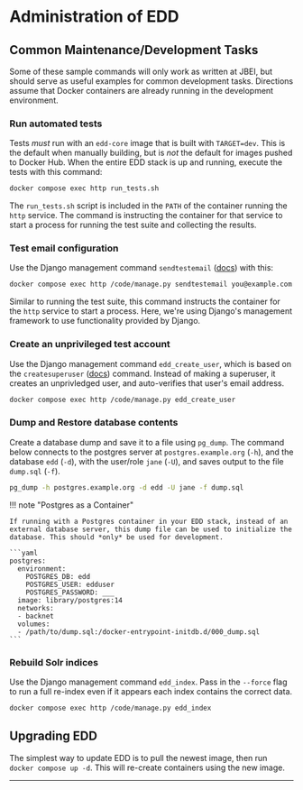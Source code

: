# Administration of EDD

## Common Maintenance/Development Tasks

Some of these sample commands will only work as written at JBEI, but should serve as useful
examples for common development tasks. Directions assume that Docker containers are already
running in the development environment.

### Run automated tests

Tests _must_ run with an `edd-core` image that is built with `TARGET=dev`.
This is the default when manually building, but is _not_ the default for
images pushed to Docker Hub. When the entire EDD stack is up and running,
execute the tests with this command:

```bash
docker compose exec http run_tests.sh
```

The `run_tests.sh` script is included in the `PATH` of the container running
the `http` service. The command is instructing the container for that service
to start a process for running the test suite and collecting the results.

### Test email configuration

Use the Django management command `sendtestemail` ([docs][1]) with this:

```bash
docker compose exec http /code/manage.py sendtestemail you@example.com
```

Similar to running the test suite, this command instructs the container for the
`http` service to start a process. Here, we're using Django's management
framework to use functionality provided by Django.

### Create an unprivileged test account

Use the Django management command `edd_create_user`, which is based on the
`createsuperuser` ([docs][2]) command. Instead of making a superuser, it creates
an unprivledged user, and auto-verifies that user's email address.

```bash
docker compose exec http /code/manage.py edd_create_user
```

### Dump and Restore database contents

Create a database dump and save it to a file using `pg_dump`. The command below
connects to the postgres server at `postgres.example.org` (`-h`), and the
database `edd` (`-d`), with the user/role `jane` (`-U`), and saves output
to the file `dump.sql` (`-f`).

```bash
pg_dump -h postgres.example.org -d edd -U jane -f dump.sql
```

!!! note "Postgres as a Container"

    If running with a Postgres container in your EDD stack, instead of an
    external database server, this dump file can be used to initialize the
    database. This should *only* be used for development.

    ```yaml
    postgres:
      environment:
        POSTGRES_DB: edd
        POSTGRES_USER: edduser
        POSTGRES_PASSWORD: ___
      image: library/postgres:14
      networks:
      - backnet
      volumes:
      - /path/to/dump.sql:/docker-entrypoint-initdb.d/000_dump.sql
    ```

### Rebuild Solr indices

Use the Django management command `edd_index`. Pass in the `--force` flag to
run a full re-index even if it appears each index contains the correct data.

```bash
docker compose exec http /code/manage.py edd_index
```

## Upgrading EDD

The simplest way to update EDD is to pull the newest image, then run
`docker compose up -d`. This will re-create containers using the new image.

---

[1]: https://docs.djangoproject.com/en/2.2/ref/django-admin/#sendtestemail
[2]: https://docs.djangoproject.com/en/2.2/ref/django-admin/#createsuperuser
